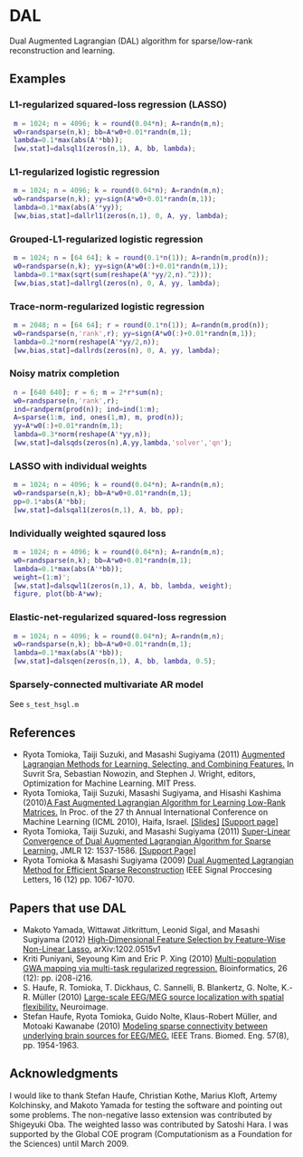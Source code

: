# DAL

Dual Augmented Lagrangian (DAL) algorithm for sparse/low-rank reconstruction and learning.


## Examples

### L1-regularized squared-loss regression (LASSO)

```matlab
 m = 1024; n = 4096; k = round(0.04*n); A=randn(m,n);
 w0=randsparse(n,k); bb=A*w0+0.01*randn(m,1);
 lambda=0.1*max(abs(A'*bb));
 [ww,stat]=dalsql1(zeros(n,1), A, bb, lambda);
```

### L1-regularized logistic regression

```matlab
 m = 1024; n = 4096; k = round(0.04*n); A=randn(m,n);
 w0=randsparse(n,k); yy=sign(A*w0+0.01*randn(m,1));
 lambda=0.1*max(abs(A'*yy));
 [ww,bias,stat]=dallrl1(zeros(n,1), 0, A, yy, lambda);
```

### Grouped-L1-regularized logistic regression

```matlab
 m = 1024; n = [64 64]; k = round(0.1*n(1)); A=randn(m,prod(n));
 w0=randsparse(n,k); yy=sign(A*w0(:)+0.01*randn(m,1));
 lambda=0.1*max(sqrt(sum(reshape(A'*yy/2,n).^2)));
 [ww,bias,stat]=dallrgl(zeros(n), 0, A, yy, lambda);
```

###  Trace-norm-regularized logistic regression

```matlab
 m = 2048; n = [64 64]; r = round(0.1*n(1)); A=randn(m,prod(n));
 w0=randsparse(n,'rank',r); yy=sign(A*w0(:)+0.01*randn(m,1));
 lambda=0.2*norm(reshape(A'*yy/2,n));
 [ww,bias,stat]=dallrds(zeros(n), 0, A, yy, lambda);
```

### Noisy matrix completion
```matlab
 n = [640 640]; r = 6; m = 2*r*sum(n);
 w0=randsparse(n,'rank',r);
 ind=randperm(prod(n)); ind=ind(1:m);
 A=sparse(1:m, ind, ones(1,m), m, prod(n));
 yy=A*w0(:)+0.01*randn(m,1);
 lambda=0.3*norm(reshape(A'*yy,n));
 [ww,stat]=dalsqds(zeros(n),A,yy,lambda,'solver','qn');
```

### LASSO with individual weights

```matlab
 m = 1024; n = 4096; k = round(0.04*n); A=randn(m,n);
 w0=randsparse(n,k); bb=A*w0+0.01*randn(m,1);
 pp=0.1*abs(A'*bb);
 [ww,stat]=dalsqal1(zeros(n,1), A, bb, pp);
```

### Individually weighted sqaured loss

```matlab
 m = 1024; n = 4096; k = round(0.04*n); A=randn(m,n);
 w0=randsparse(n,k); bb=A*w0+0.01*randn(m,1);
 lambda=0.1*max(abs(A'*bb));
 weight=(1:m)';
 [ww,stat]=dalsqwl1(zeros(n,1), A, bb, lambda, weight);
 figure, plot(bb-A*ww);
```

### Elastic-net-regularized squared-loss regression

```matlab
 m = 1024; n = 4096; k = round(0.04*n); A=randn(m,n);
 w0=randsparse(n,k); bb=A*w0+0.01*randn(m,1);
 lambda=0.1*max(abs(A'*bb));
 [ww,stat]=dalsqen(zeros(n,1), A, bb, lambda, 0.5);
```

### Sparsely-connected multivariate AR model

See `s_test_hsgl.m`

## References

 * Ryota Tomioka, Taiji Suzuki, and Masashi Sugiyama (2011) [Augmented Lagrangian Methods for Learning, Selecting, and Combining Features.](http://ttic.uchicago.edu/~ryotat/opt_book.pdf) In Suvrit Sra, Sebastian Nowozin, and Stephen J. Wright, editors, Optimization for Machine Learning. MIT Press.
 * Ryota Tomioka, Taiji Suzuki, Masashi Sugiyama, and Hisashi Kashima (2010)[A Fast Augmented Lagrangian Algorithm for Learning Low-Rank Matrices.](http://www.ibis.t.u-tokyo.ac.jp/ryotat/icml2010.pdf) In Proc. of the 27 th Annual International Conference on Machine Learning (ICML 2010), Haifa, Israel. [[Slides]](http://www.ibis.t.u-tokyo.ac.jp/ryotat/icml10talk.pdf) [[Support page]](http://www.ibis.t.u-tokyo.ac.jp/RyotaTomioka/Softwares/SupportPageICML10)
 * Ryota Tomioka, Taiji Suzuki, and Masashi Sugiyama (2011) [Super-Linear Convergence of Dual Augmented Lagrangian Algorithm for Sparse Learning.](http://jmlr.org/papers/volume12/tomioka11a/tomioka11a.pdf) JMLR 12: 1537-1586. [[Support Page]](http://www.ibis.t.u-tokyo.ac.jp/RyotaTomioka/Softwares/SupportPageOpt09)
 * Ryota Tomioka &amp; Masashi Sugiyama (2009) [Dual Augmented Lagrangian Method for Efficient Sparse Reconstruction](http://ieeexplore.ieee.org/search/wrapper.jsp?arnumber=5204163/) IEEE Signal Proccesing Letters, 16 (12) pp. 1067-1070.

## Papers that use DAL

 * Makoto Yamada, Wittawat Jitkrittum, Leonid Sigal, and Masashi Sugiyama (2012) [High-Dimensional Feature Selection by Feature-Wise Non-Linear Lasso.](http://arxiv.org/abs/1202.0515) arXiv:1202.0515v1
 * Kriti Puniyani, Seyoung Kim and Eric P. Xing (2010) [Multi-population GWA mapping via multi-task regularized regression.](http://bioinformatics.oxfordjournals.org/content/26/12/i208) Bioinformatics, 26 (12): pp. i208-i216.
 *  S. Haufe, R. Tomioka, T. Dickhaus, C. Sannelli, B. Blankertz, G. Nolte, K.-R. Müller (2010) [Large-scale EEG/MEG source localization with spatial flexibility.](http://www.ncbi.nlm.nih.gov/pubmed/20832477) Neuroimage.
 *  Stefan Haufe, Ryota Tomioka, Guido Nolte, Klaus-Robert Müller, and Motoaki Kawanabe (2010) [Modeling sparse connectivity between underlying brain sources for EEG/MEG.](http://www.ncbi.nlm.nih.gov/pubmed/20483681) IEEE Trans. Biomed. Eng. 57(8), pp. 1954-1963.


## Acknowledgments

I would like to thank Stefan Haufe, Christian Kothe, Marius Kloft, Artemy Kolchinsky, and Makoto Yamada for testing the software and pointing out some problems. The non-negative lasso extension was contributed by Shigeyuki Oba. The weighted lasso was contributed by Satoshi Hara. I was supported by the Global COE program (Computationism as a Foundation for the Sciences) until March 2009.

